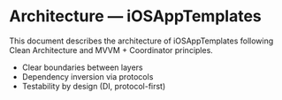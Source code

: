 # Architecture — iOSAppTemplates

This document describes the architecture of iOSAppTemplates following Clean Architecture and MVVM + Coordinator principles.



- Clear boundaries between layers
- Dependency inversion via protocols
- Testability by design (DI, protocol-first)
